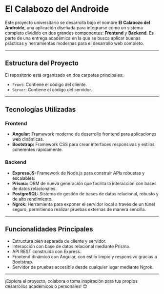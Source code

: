 # El Calabozo del Androide

Este proyecto universitario se desarrolla bajo el nombre **El Calabozo del Androide**, una aplicación diseñada para integrarse como un sistema completo dividido en dos grandes componentes: **Frontend** y **Backend**. Es parte de una entrega académica en la que se busca aplicar buenas prácticas y herramientas modernas para el desarrollo web completo.

---

## Estructura del Proyecto

El repositorio está organizado en dos carpetas principales:

- `Front`: Contiene el código del cliente.
- `Server`: Contiene el código del servidor.

---

## Tecnologías Utilizadas

### Frontend

- **Angular:** Framework moderno de desarrollo frontend para aplicaciones web dinámicas.
- **Bootstrap:** Framework CSS para crear interfaces responsivas y estilos coherentes rápidamente.

### Backend

- **ExpressJS:** Framework de Node.js para construir APIs robustas y escalables.
- **Prisma:** ORM de nueva generación que facilita la interacción con bases de datos relacionales.
- **PostgreSQL:** Sistema de gestión de bases de datos relacional, robusto y de alto rendimiento.
- **Ngrok:** Herramienta para exponer el servidor local a través de un túnel seguro, permitiendo realizar pruebas externas de manera sencilla.

---

## Funcionalidades Principales

- Estructura bien separada de cliente y servidor.
- Interacción con base de datos relacional mediante Prisma.
- API REST construida con Express.
- Frontend dinámico con Angular, con estilo limpio y responsivo gracias a Bootstrap.
- Servidor de pruebas accesible desde cualquier lugar mediante Ngrok.

---

¡Explora el proyecto, colabora o toma inspiración para tus propios desarrollos académicos o personales! 😊
